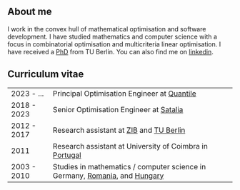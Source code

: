 ## About me

I work in the convex hull of mathematical optimisation and software development. 
I have studied mathematics and computer science with a focus in combinatorial optimisation 
and multicriteria linear optimisation. I have received a [PhD](https://depositonce.tu-berlin.de/bitstream/11303/10282/4/schenker_sebastian.pdf) from TU Berlin. 
You can also find me on [linkedin](https://uk.linkedin.com/in/sebastian-schenker).

## Curriculum vitae

|  |  |
|:------------- | :------------- |
| 2023 - ...  | Principal Optimisation Engineer at [Quantile](https://quantile.com) |
| 2018 - 2023 | Senior Optimisation Engineer at [Satalia](https://www.satalia.com) |
| 2012 - 2017 | Research assistant at [ZIB](https://www.zib.de) and [TU Berlin](https://www.tu-berlin.de) |
| 2011 | Research assistant at University of Coimbra in [Portugal](https://www.asbestian.de/portugal.php) |
| 2003 - 2010 | Studies in mathematics / computer science in Germany, [Romania](https://www.asbestian.de/romania.php), and [Hungary](https://www.asbestian.de/hungary.php) |
